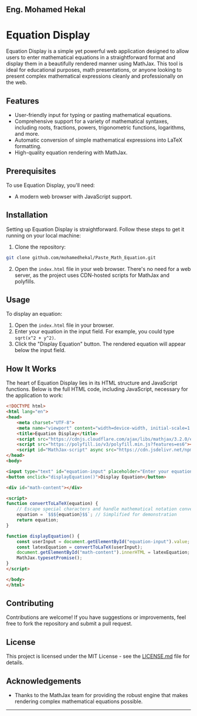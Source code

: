 Eng. Mohamed Hekal
---

# Equation Display

Equation Display is a simple yet powerful web application designed to allow users to enter mathematical equations in a straightforward format and display them in a beautifully rendered manner using MathJax. This tool is ideal for educational purposes, math presentations, or anyone looking to present complex mathematical expressions cleanly and professionally on the web.

## Features

- User-friendly input for typing or pasting mathematical equations.
- Comprehensive support for a variety of mathematical syntaxes, including roots, fractions, powers, trigonometric functions, logarithms, and more.
- Automatic conversion of simple mathematical expressions into LaTeX formatting.
- High-quality equation rendering with MathJax.

## Prerequisites

To use Equation Display, you'll need:
- A modern web browser with JavaScript support.

## Installation

Setting up Equation Display is straightforward. Follow these steps to get it running on your local machine:

1. Clone the repository:
```bash
git clone github.com/mohamedhekal/Paste_Math_Equation.git
```

2. Open the `index.html` file in your web browser. There's no need for a web server, as the project uses CDN-hosted scripts for MathJax and polyfills.

## Usage

To display an equation:
1. Open the `index.html` file in your browser.
2. Enter your equation in the input field. For example, you could type `sqrt(x^2 + y^2)`.
3. Click the "Display Equation" button. The rendered equation will appear below the input field.

## How It Works

The heart of Equation Display lies in its HTML structure and JavaScript functions. Below is the full HTML code, including JavaScript, necessary for the application to work:

```html
<!DOCTYPE html>
<html lang="en">
<head>
    <meta charset="UTF-8">
    <meta name="viewport" content="width=device-width, initial-scale=1.0">
    <title>Equation Display</title>
    <script src="https://cdnjs.cloudflare.com/ajax/libs/mathjax/3.2.0/es5/tex-mml-chtml.js" integrity="sha384-8reGmBkxZlKz9/WEHlK7YMh3x5Vz1M7hqLwrv6UQ7xU5CgJ4MZhKy7FJ2nD4jKQe" crossorigin="anonymous"></script>
    <script src="https://polyfill.io/v3/polyfill.min.js?features=es6"></script>
    <script id="MathJax-script" async src="https://cdn.jsdelivr.net/npm/mathjax@3/es5/tex-mml-chtml.js"></script>
</head>
<body>

<input type="text" id="equation-input" placeholder="Enter your equation here" />
<button onclick="displayEquation()">Display Equation</button>

<div id="math-content"></div>

<script>
function convertToLaTeX(equation) {
    // Escape special characters and handle mathematical notation conversions here
    equation = `$$${equation}$$`; // Simplified for demonstration
    return equation;
}

function displayEquation() {
    const userInput = document.getElementById("equation-input").value;
    const latexEquation = convertToLaTeX(userInput);
    document.getElementById("math-content").innerHTML = latexEquation;
    MathJax.typesetPromise();
}
</script>

</body>
</html>
```

## Contributing

Contributions are welcome! If you have suggestions or improvements, feel free to fork the repository and submit a pull request.

## License

This project is licensed under the MIT License - see the [LICENSE.md](LICENSE.md) file for details.

## Acknowledgements

- Thanks to the MathJax team for providing the robust engine that makes rendering complex mathematical equations possible.

---
